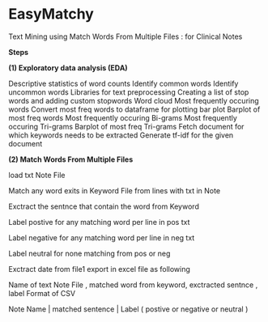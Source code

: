 # EasyMatchy
Text Mining using Match Words From Multiple Files : for Clinical Notes

**Steps**

**(1) Exploratory data analysis (EDA)**

 Descriptive statistics of word counts
 Identify common words
 Identify uncommon words
 Libraries for text preprocessing
 Creating a list of stop words and adding custom stopwords
 Word cloud
 Most frequently occuring words
 Convert most freq words to dataframe for plotting bar plot
 Barplot of most freq words
 Most frequently occuring Bi-grams
 Most frequently occuring Tri-grams
 Barplot of most freq Tri-grams
 Fetch document for which keywords needs to be extracted
 Generate tf-idf for the given document



**(2) Match Words From Multiple Files**

load txt Note File

Match any word exits in Keyword File from lines with txt in Note

Exctract the sentnce that contain the word from Keyword

Label postive for any matching word per line in pos txt

Label negative for any matching word per line in neg txt

Label neutral for none matching from pos or neg

Exctract date from file1 export in excel file as following

Name of text Note File , matched word from keyword, exctracted sentnce , label Format of CSV

Note Name | matched sentence | Label ( postive or negative or neutral )


